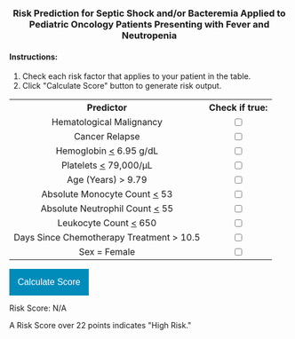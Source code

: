 <!-- CSS Stuff -->
<style type="text/css">
 * {text-align:center;}
 h2 {color:black;} 
 h4 {text-align: left;}
 ol, li {text-align: left;}
 table {text-align: left;}
 div {text-align: left; //display: inline-block;
 }
 .button {
  border: none;
  color: white;
  padding: 15px 15px;
  text-decoration: none; //display: inline-block;
  font-size: 16px; //margin: 2px 2px;
  cursor: pointer;
  background-color: #008CBA;
}
p {text-align: left;}
</style>


<!-- HTML Stuff -->
<h3> Risk Prediction for Septic Shock and/or Bacteremia Applied to Pediatric Oncology Patients Presenting with Fever and Neutropenia </h3>

<h4> Instructions: </h4>
<ol>
 <li>Check each risk factor that applies to your patient in the table.</li>
 <li>Click "Calculate Score" button to generate risk output.</li>
</ol> 
  
<table>
  <tr>
    <th>Predictor</th>
    <th>Check if true:</th>
  </tr>
 <tr>
    <td>Hematological Malignancy</td>
    <td><input type="checkbox" id="hemat" name="hemat" value="11"> </td>
  </tr>
 <tr>
    <td>Cancer Relapse</td>
    <td><input type="checkbox" id="relapse" name="relapse" value="11"> </td>
  </tr>
 <tr>
    <td>Hemoglobin <u><</u> 6.95 g/dL</td>
    <td><input type="checkbox" id="hemo" name="hemo" value="10"> </td>
  </tr>
 <tr>
    <td>Platelets <u><</u> 79,000/μL</td>
    <td><input type="checkbox" id="platelets" name="platelets" value="9"> </td>
  </tr>
  <tr>
    <td>Age (Years) > 9.79</td>
    <td><input type="checkbox" id="age" name="age" value="6"> </td>
  </tr>
 <tr>
    <td>Absolute Monocyte Count <u><</u> 53</td>
    <td><input type="checkbox" id="amc" name="amc" value="6"> </td>
  </tr>
 <tr>
    <td>Absolute Neutrophil Count <u><</u> 55</td>
    <td><input type="checkbox" id="anc" name="anc" value="2"> </td>
  </tr>
 <tr>
    <td>Leukocyte Count <u><</u> 650</td>
    <td><input type="checkbox" id="leuk" name="leuk" value="4"> </td>
  </tr>
 <tr>
    <td>Days Since Chemotherapy Treatment > 10.5</td>
    <td><input type="checkbox" id="days" name="days" value="0"> </td>
  </tr>
 <tr>
    <td>Sex = Female</td>
    <td><input type="checkbox" id="sex" name="sex" value="5"> </td>
  </tr>
</table>

<div>  
 <button class="button" id="calcbutton"> Calculate Score </button>
 <p id="riskscore">Risk Score: N/A </p>
 <p> A Risk Score over 22 points indicates "High Risk."</p>
</div>

<!-- JavaScript Stuff -->
<script>
 
 function changeScore(){
  var hemat = parseFloat(document.getElementById("hemat").value) * document.getElementById("hemat").checked;
  var relapse = parseFloat(document.getElementById("relapse").value) * document.getElementById("relapse").checked;
  var hemo = parseFloat(document.getElementById("hemo").value) * document.getElementById("hemo").checked;
  var platelets = parseFloat(document.getElementById("platelets").value) * document.getElementById("platelets").checked;
  var gsf = parseFloat(document.getElementById("gsf").value) * document.getElementById("gsf").checked;
  var age = parseFloat(document.getElementById("age").value) * document.getElementById("age").checked;
  var amc = parseFloat(document.getElementById("amc").value) * document.getElementById("amc").checked;
  var anc = parseFloat(document.getElementById("anc").value) * document.getElementById("anc").checked;
  var leuk = parseFloat(document.getElementById("leuk").value) * document.getElementById("leuk").checked;
  var days = parseFloat(document.getElementById("days").value) * document.getElementById("days").checked;
  var sex = parseFloat(document.getElementById("sex").value) * document.getElementById("sex").checked;
  <!-- let constant = -3.228; -->
  
  <!-- let risk = (1/(1 + Math.exp(-(hemat+relapse+hemo+platelets+gsf+age+amc+anc+leuk+days+sex+constant)))).toFixed(4); -->
 let risk = (hemat+relapse+hemo+platelets+gsf+age+amc+anc+leuk+days+sex).toFixed();
  var level;
  if(risk >= 23){
      var level = "    (High Risk)";
  }else {
      var level = "    (Low Risk)";
  }
  document.getElementById("riskscore").innerHTML = "Risk Score: " + risk + level;
 }
 
 document.getElementById("calcbutton").addEventListener("click", changeScore);
 
</script>
<!--
You can use the [editor on GitHub](https://github.com/jjschnur/FNmodel/edit/gh-pages/index.md) to maintain and preview the content for your website in Markdown files.

Whenever you commit to this repository, GitHub Pages will run [Jekyll](https://jekyllrb.com/) to rebuild the pages in your site, from the content in your Markdown files.


### Markdown

Markdown is a lightweight and easy-to-use syntax for styling your writing. It includes conventions for

```markdown
Syntax highlighted code block

# Header 1
## Header 2
### Header 3

- Bulleted
- List

1. Numbered
2. List

**Bold** and _Italic_ and `Code` text

[Link](url) and ![Image](src)
```

For more details see [Basic writing and formatting syntax](https://docs.github.com/en/github/writing-on-github/getting-started-with-writing-and-formatting-on-github/basic-writing-and-formatting-syntax).

### Jekyll Themes

Your Pages site will use the layout and styles from the Jekyll theme you have selected in your [repository settings](https://github.com/jjschnur/FNmodel/settings/pages). The name of this theme is saved in the Jekyll `_config.yml` configuration file.

### Support or Contact

Having trouble with Pages? Check out our [documentation](https://docs.github.com/categories/github-pages-basics/) or [contact support](https://support.github.com/contact) and we’ll help you sort it out. 
-->

